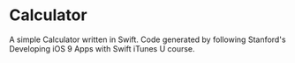 # Calculator
A simple Calculator written in Swift. Code generated by following Stanford's Developing iOS 9 Apps with Swift iTunes U course. 
